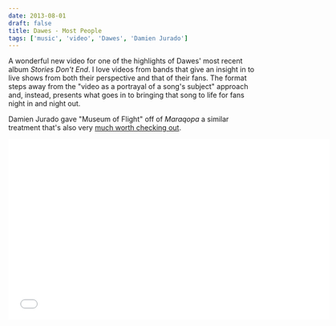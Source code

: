 ```yaml
---
date: 2013-08-01
draft: false
title: Dawes - Most People
tags: ['music', 'video', 'Dawes', 'Damien Jurado']
---
```


A wonderful new video for one of the highlights of Dawes' most recent album _Stories Don't End_. I love videos from bands that give an insight in to live shows from both their perspective and that of their fans.<!-- excerpt --> The format steps away from the "video as a portrayal of a song's subject" approach and, instead, presents what goes in to bringing that song to life for fans night in and night out.

Damien Jurado gave "Museum of Flight" off of _Maraqopa_ a similar treatment that's also very [much worth checking out](https://www.youtube.com/watch?v=CCcAKNSJ3Ac).

<iframe class="aspect-video w-full" width="640" height="360" src="//www.youtube.com/embed/zUWu8Ny36dc" frameborder="0" allowfullscreen></iframe>
